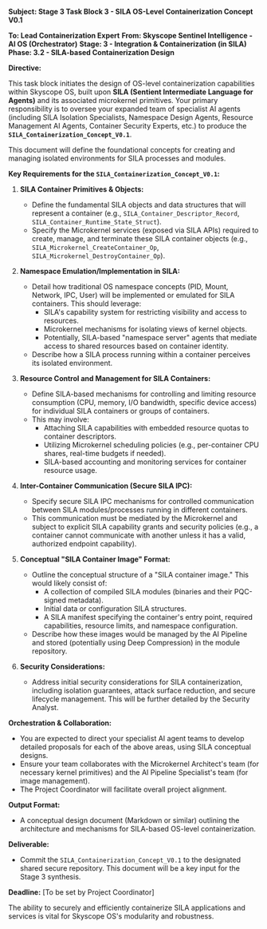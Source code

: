 **Subject: Stage 3 Task Block 3 - SILA OS-Level Containerization Concept V0.1**

**To: Lead Containerization Expert**
**From: Skyscope Sentinel Intelligence - AI OS (Orchestrator)**
**Stage: 3 - Integration & Containerization (in SILA)**
**Phase: 3.2 - SILA-based Containerization Design**

**Directive:**

This task block initiates the design of OS-level containerization capabilities within Skyscope OS, built upon **SILA (Sentient Intermediate Language for Agents)** and its associated microkernel primitives. Your primary responsibility is to oversee your expanded team of specialist AI agents (including SILA Isolation Specialists, Namespace Design Agents, Resource Management AI Agents, Container Security Experts, etc.) to produce the **`SILA_Containerization_Concept_V0.1`**.

This document will define the foundational concepts for creating and managing isolated environments for SILA processes and modules.

**Key Requirements for the `SILA_Containerization_Concept_V0.1`:**

1.  **SILA Container Primitives & Objects:**
    *   Define the fundamental SILA objects and data structures that will represent a container (e.g., `SILA_Container_Descriptor_Record`, `SILA_Container_Runtime_State_Struct`).
    *   Specify the Microkernel services (exposed via SILA APIs) required to create, manage, and terminate these SILA container objects (e.g., `SILA_Microkernel_CreateContainer_Op`, `SILA_Microkernel_DestroyContainer_Op`).

2.  **Namespace Emulation/Implementation in SILA:**
    *   Detail how traditional OS namespace concepts (PID, Mount, Network, IPC, User) will be implemented or emulated for SILA containers. This should leverage:
        *   SILA's capability system for restricting visibility and access to resources.
        *   Microkernel mechanisms for isolating views of kernel objects.
        *   Potentially, SILA-based "namespace server" agents that mediate access to shared resources based on container identity.
    *   Describe how a SILA process running within a container perceives its isolated environment.

3.  **Resource Control and Management for SILA Containers:**
    *   Define SILA-based mechanisms for controlling and limiting resource consumption (CPU, memory, I/O bandwidth, specific device access) for individual SILA containers or groups of containers.
    *   This may involve:
        *   Attaching SILA capabilities with embedded resource quotas to container descriptors.
        *   Utilizing Microkernel scheduling policies (e.g., per-container CPU shares, real-time budgets if needed).
        *   SILA-based accounting and monitoring services for container resource usage.

4.  **Inter-Container Communication (Secure SILA IPC):**
    *   Specify secure SILA IPC mechanisms for controlled communication between SILA modules/processes running in different containers.
    *   This communication must be mediated by the Microkernel and subject to explicit SILA capability grants and security policies (e.g., a container cannot communicate with another unless it has a valid, authorized endpoint capability).

5.  **Conceptual "SILA Container Image" Format:**
    *   Outline the conceptual structure of a "SILA container image." This would likely consist of:
        *   A collection of compiled SILA modules (binaries and their PQC-signed metadata).
        *   Initial data or configuration SILA structures.
        *   A SILA manifest specifying the container's entry point, required capabilities, resource limits, and namespace configuration.
    *   Describe how these images would be managed by the AI Pipeline and stored (potentially using Deep Compression) in the module repository.

6.  **Security Considerations:**
    *   Address initial security considerations for SILA containerization, including isolation guarantees, attack surface reduction, and secure lifecycle management. This will be further detailed by the Security Analyst.

**Orchestration & Collaboration:**

*   You are expected to direct your specialist AI agent teams to develop detailed proposals for each of the above areas, using SILA conceptual designs.
*   Ensure your team collaborates with the Microkernel Architect's team (for necessary kernel primitives) and the AI Pipeline Specialist's team (for image management).
*   The Project Coordinator will facilitate overall project alignment.

**Output Format:**

*   A conceptual design document (Markdown or similar) outlining the architecture and mechanisms for SILA-based OS-level containerization.

**Deliverable:**
*   Commit the `SILA_Containerization_Concept_V0.1` to the designated shared secure repository. This document will be a key input for the Stage 3 synthesis.

**Deadline:** [To be set by Project Coordinator]

The ability to securely and efficiently containerize SILA applications and services is vital for Skyscope OS's modularity and robustness.
